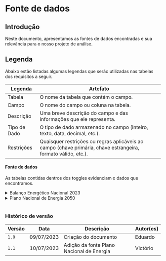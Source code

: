 # Fonte de dados

## Introdução
Neste documento, apresentamos as fontes de dados encontradas e sua relevância para o nosso projeto de análise.

## Legenda
Abaixo estão listadas algumas legendas que serão utilizadas nas tabelas dos requisitos a seguir.

<center>

  | Legenda | Artefato |
  | ------- | ------------------------- |
  | Tabela |  O nome da tabela que contém o campo. |
  | Campo | O nome do campo ou coluna na tabela. |
  | Descrição | Uma breve descrição do campo e das informações que ele representa.|
  | Tipo de Dado |  O tipo de dado armazenado no campo (inteiro, texto, data, decimal, etc.). |
  | Restrições | Quaisquer restrições ou regras aplicáveis ao campo (chave primária, chave estrangeira, formato válido, etc.). |


</center>



#### Fonte de dados
As tabelas contidas dentros dos toggles evidenciam o dados que encontramos.

<details>
  <summary> Balanço Energético Nacional 2023</summary>

  <table>
    <thead>
      <tr>
        <th>Anexos</th>
        <th>Referência</th>
      </tr>
    </thead>
    <tbody>
      <tr>
        <td>Referência dos dados</td>
        <td><a href="https://www.epe.gov.br/pt/publicacoes-dados-abertos/publicacoes/balanco-energetico-nacional-2023">Empresa de Pesquisa energética</a></td>
      </tr>
      <tr>
        <td>Relatório Síntese</td>
        <td><a href="https://www.epe.gov.br/sites-pt/publicacoes-dados-abertos/publicacoes/PublicacoesArquivos/publicacao-748/topico-681/BEN_S%C3%ADntese_2023_PT.pdf">Relatório Síntese.pdf</a>
        </td>
      </tr>
      <tr>
        <td>Tipo de dados</td>
        <td>.csv</td>
      </tr>
    </tbody>
  </table>

</details>

<details>
  <summary> Plano Nacional de Energia 2050 </summary>

  <table>
    <thead>
      <tr>
        <th>Anexos</th>
        <th>Referência</th>
      </tr>
    </thead>
    <tbody>
      <tr>
        <td>Referência dos dados</td>
        <td><a href="https://www.epe.gov.br/pt/publicacoes-dados-abertos/publicacoes/Plano-Nacional-de-Energia-2050">Empresa de Pesquisa energética</a></td>
      </tr>
      <tr>
        <td>Relatório Síntese</td>
        <td><a href="https://www.epe.gov.br/sites-pt/publicacoes-dados-abertos/publicacoes/PublicacoesArquivos/publicacao-227/topico-563/Relatorio%20Final%20do%20PNE%202050.pdf">Relatório Síntese.pdf</a>
        </td>
      </tr>
      <tr>
        <td>Tipo de dados</td>
        <td>.pdf, .csv</td>
      </tr>
    </tbody>
  </table>

</details>

  </table>


</details>

<br>

### Histórico de versão

| Versão | Data | Descrição | Autor(es) |
| ------ | ---------- | ------------------------------------------ | ----------- |
| `1.0` | 09/07/2023 | Criação do documento | Eduardo | 
| `1.1` | 10/07/2023 | Adição da fonte Plano Nacional de Energia | Victório | 

